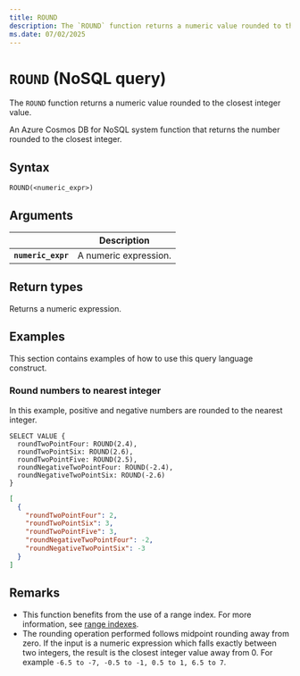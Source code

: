 ```yaml
---
title: ROUND
description: The `ROUND` function returns a numeric value rounded to the closest integer value.
ms.date: 07/02/2025
---
```


# `ROUND` (NoSQL query)

The `ROUND` function returns a numeric value rounded to the closest integer value.

An Azure Cosmos DB for NoSQL system function that returns the number rounded to the closest integer.

## Syntax

```nosql
ROUND(<numeric_expr>)
```

## Arguments

| | Description |
| --- | --- |
| **`numeric_expr`** | A numeric expression. |

## Return types

Returns a numeric expression.

## Examples

This section contains examples of how to use this query language construct.

### Round numbers to nearest integer

In this example, positive and negative numbers are rounded to the nearest integer.

```nosql
SELECT VALUE {
  roundTwoPointFour: ROUND(2.4),
  roundTwoPointSix: ROUND(2.6),
  roundTwoPointFive: ROUND(2.5),
  roundNegativeTwoPointFour: ROUND(-2.4),
  roundNegativeTwoPointSix: ROUND(-2.6)
}
```

```json
[
  {
    "roundTwoPointFour": 2,
    "roundTwoPointSix": 3,
    "roundTwoPointFive": 3,
    "roundNegativeTwoPointFour": -2,
    "roundNegativeTwoPointSix": -3
  }
]
```

## Remarks

- This function benefits from the use of a range index. For more information, see [range indexes](/azure/cosmos-db/index-policy#includeexclude-strategy).
- The rounding operation performed follows midpoint rounding away from zero. If the input is a numeric expression which falls exactly between two integers, the result is the closest integer value away from 0. For example `-6.5 to -7, -0.5 to -1, 0.5 to 1, 6.5 to 7`.
